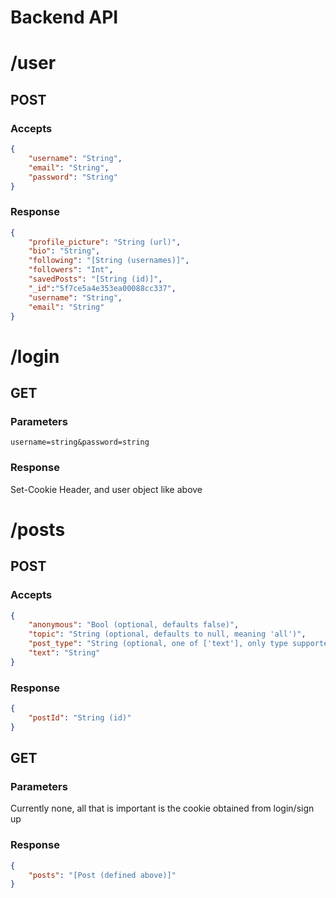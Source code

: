 # Backend API

# /user

## POST
### Accepts
```json
{
    "username": "String",
    "email": "String",
    "password": "String"
}
```
### Response
```json
{
    "profile_picture": "String (url)",
    "bio": "String",
    "following": "[String (usernames)]",
    "followers": "Int",
    "savedPosts": "[String (id)]",
    "_id":"5f7ce5a4e353ea00088cc337",
    "username": "String",
    "email": "String"
}
```

# /login

## GET
### Parameters
`username=string&password=string`
### Response
Set-Cookie Header, and user object like above

# /posts
## POST
### Accepts
```json
{
    "anonymous": "Bool (optional, defaults false)",
    "topic": "String (optional, defaults to null, meaning 'all')",
    "post_type": "String (optional, one of ['text'], only type supported, defaults to text)",
    "text": "String"
}
```
### Response
```json
{
    "postId": "String (id)"
}
```

## GET
### Parameters
Currently none, all that is important is the cookie obtained from login/sign up
### Response
```json
{
    "posts": "[Post (defined above)]"
}
```
